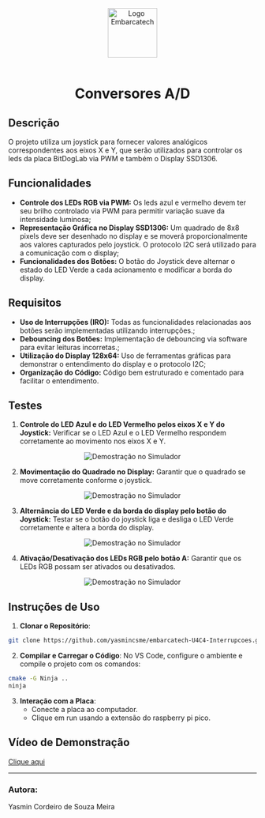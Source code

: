 <div align="center">
    <img src="https://moodle.embarcatech.cepedi.org.br/pluginfile.php/1/theme_moove/logo/1733422525/Group%20658.png" alt="Logo Embarcatech" height="100">
</div>

<br>


<div align="center">

# Conversores A/D

</div>

## Descrição
O projeto utiliza um joystick para fornecer valores analógicos correspondentes aos eixos X e Y, que serão utilizados para controlar os leds da placa BitDogLab via PWM e também o Display SSD1306.

## Funcionalidades
- **Controle dos LEDs RGB via PWM:** Os leds azul e vermelho devem ter seu brilho controlado via PWM para permitir variação suave da intensidade luminosa;
- **Representação Gráfica no Display SSD1306:** Um quadrado de 8x8 pixels deve ser desenhado no display e se moverá proporcionalmente aos valores capturados pelo joystick. O protocolo I2C será utilizado para a comunicação com o display;
- **Funcionalidades dos Botões:** O botão do Joystick deve alternar o estado do LED Verde a cada acionamento e modificar a borda do display.

## Requisitos
- **Uso de Interrupções (IRO):** Todas as funcionalidades relacionadas aos botões serão implementadas utilizando interrupções.;
- **Debouncing dos Botões:** Implementação de debouncing via software para evitar leituras incorretas.;
- **Utilização do Display 128x64:** Uso de ferramentas gráficas para demonstrar o entendimento do display e o protocolo I2C;
- **Organização do Código:** Código bem estruturado e comentado para facilitar o entendimento.

## Testes

1. **Controle do LED Azul e do LED Vermelho pelos eixos X e Y do Joystick:** Verificar se o LED Azul e o LED Vermelho respondem corretamente ao movimento nos eixos X e Y.

<div align="center">

![Demostração no Simulador](docs/leds_vermelho_azul.gif)

</div>

2. **Movimentação do Quadrado no Display:** Garantir que o quadrado se move corretamente conforme o joystick.

<div align="center">

![Demostração no Simulador](docs/display.gif)

</div>

3. **Alternância do LED Verde e da borda do display pelo botão do Joystick:** Testar se o botão do joystick liga e desliga o LED Verde corretamente e altera a borda do display.

<div align="center">

![Demostração no Simulador](docs/led_verde.gif)

</div>

4. **Ativação/Desativação dos LEDs RGB pelo botão A:** Garantir que os LEDs RGB possam ser ativados ou desativados.

<div align="center">

![Demostração no Simulador](docs/pwm(1).gif)

</div>

## Instruções de Uso

1. **Clonar o Repositório**:

```bash
git clone https://github.com/yasmincsme/embarcatech-U4C4-Interrupcoes.git
```

2. **Compilar e Carregar o Código**:
   No VS Code, configure o ambiente e compile o projeto com os comandos:

```bash	
cmake -G Ninja ..
ninja
```

3. **Interação com a Placa**:
   - Conecte a placa ao computador.
   - Clique em run usando a extensão do raspberry pi pico.

## Vídeo de Demonstração

[Clique aqui](https://youtu.be/UFglGplZERQ)

---
### Autora:
Yasmin Cordeiro de Souza Meira